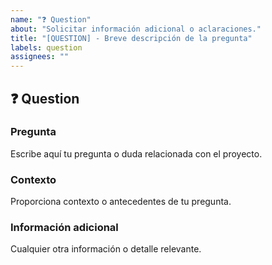 ```yaml
---
name: "❓ Question"
about: "Solicitar información adicional o aclaraciones."
title: "[QUESTION] - Breve descripción de la pregunta"
labels: question
assignees: ""
---
```


## ❓ Question

### Pregunta

Escribe aquí tu pregunta o duda relacionada con el proyecto.

### Contexto

Proporciona contexto o antecedentes de tu pregunta.

### Información adicional

Cualquier otra información o detalle relevante.
